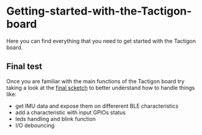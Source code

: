 # Getting-started-with-the-Tactigon-board
Here you can find everything that you need to get started with the Tactigon board.

## Final test
Once you are familiar with the main functions of the Tactigon board try taking a look at the [final scketch](https://github.com/TactigonTeam/Getting-started-with-the-Tactigon-board/blob/master/All_Sensors_BLE.ino) to better understand how to handle things like:
* get IMU data and expose them on differerent BLE characteristics
* add a characteristic with input GPIOs status
* leds handling and blink function
* I/O debouncing
